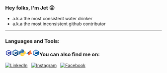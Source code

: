 ### Hey folks, I'm Jet :stuck_out_tongue_winking_eye:

- a.k.a the most consistent water drinker
- a.k.a the most inconsistent github contributor

---

### Languages and Tools:

<img align="left" height="22" width="22" src="./Icon/c-programming.png" />
<img align="left" height="22" width="22" src="./Icon/c-plusplus.png" />
<img align="left" height="22" width="22" src="./Icon/python.png" />
<img align="left" height="22" width="22" src="./Icon/matlab.png" />
<img align="left" height="22" width="22" src="./Icon/linux.png" />

### You can also find me on:

[![LinkedIn](https://img.shields.io/badge/linkedin-%230077B5.svg?&style=for-the-badge&logo=linkedin&logoColor=white)](https://www.linkedin.com/in/jet-chang/) &nbsp;
[![Instagram](https://img.shields.io/badge/instagram-%23E4405F.svg?&style=for-the-badge&logo=instagram&logoColor=white)](https://www.instagram.com/j900213/) &nbsp;
[![Facebook](https://img.shields.io/badge/facebook-%231877F2.svg?&style=for-the-badge&logo=facebook&logoColor=white)](https://www.facebook.com/jet.chang.520)

[linkedin]: https://www.linkedin.com/in/jet-chang/
[instagram]: https://www.instagram.com/j900213/
[facebook]: https://www.facebook.com/jet.chang.520
